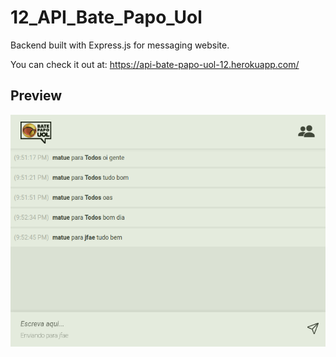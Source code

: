 
# 12_API_Bate_Papo_Uol 

Backend built with Express.js for messaging website.


You can check it out at: https://api-bate-papo-uol-12.herokuapp.com/
 

## Preview
![image](./public/assets/imagens/preview.png)
